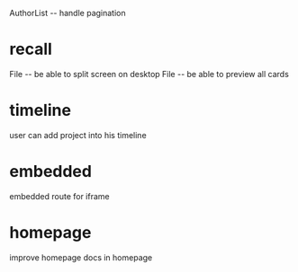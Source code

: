 AuthorList -- handle pagination

# recall

File -- be able to split screen on desktop
File -- be able to preview all cards

# timeline

user can add project into his timeline

# embedded

embedded route for iframe

# homepage

improve homepage
docs in homepage
